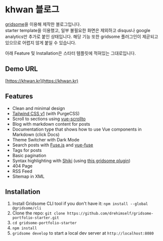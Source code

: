 # khwan 블로그

[gridsome](https://gridsome.org/)을 이용해 제작한 블로그입니다.  
starter template을 이용했고, 일부 불필요한 화면은 제외하고 disqus나 google analytics만 추가로 붙인 상태입니다. 해당 기능 또한 gridsome 플러그인이 제곧되고 있으므로 어렵지 않게 붙일 수 있습니다.

아래 Feature 및 Installation은 스타터 템플릿에 적혀있는 그대로입니다.


## Demo URL

[https://khwan.kr](https://khwan.kr)

## Features

- Clean and minimal design
- [Tailwind CSS v1](https://tailwindcss.com) (with PurgeCSS)
- Scroll to sections using [vue-scrollto](https://github.com/rigor789/vue-scrollto)
- Blog with markdown content for posts
- Documentation type that shows how to use Vue components in Markdown (click Docs)
- Theme Switcher with Dark Mode
- Search posts with [Fuse.js](https://fusejs.io) and [vue-fuse](https://github.com/shayneo/vue-fuse)
- Tags for posts
- Basic pagination
- Syntax highlighting with [Shiki](https://shiki.matsu.io) (using [this gridsome plugin](https://gridsome.org/plugins/gridsome-plugin-remark-shiki))
- 404 Page
- RSS Feed
- Sitemap in XML

## Installation

1. Install Gridsome CLI tool if you don't have it: `npm install --global @gridsome/cli`
1. Clone the repo: `git clone https://github.com/drehimself/gridsome-portfolio-starter.git`
1. `cd gridsome-portfolio-starter`
1. `npm install`
1. `gridsome develop` to start a local dev server at `http://localhost:8080`
